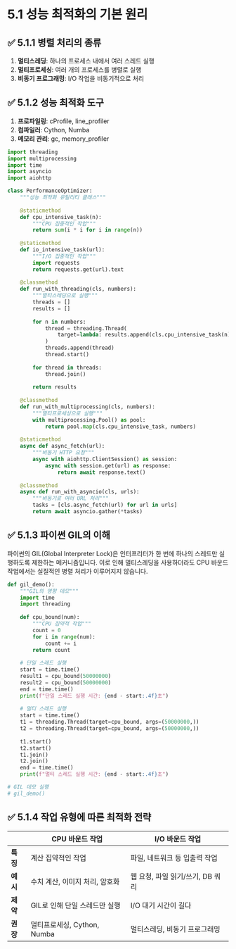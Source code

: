 # 5.1 성능 최적화의 기본 원리

## ✅ 5.1.1 병렬 처리의 종류
1. **멀티스레딩**: 하나의 프로세스 내에서 여러 스레드 실행
2. **멀티프로세싱**: 여러 개의 프로세스를 병렬로 실행
3. **비동기 프로그래밍**: I/O 작업을 비동기적으로 처리

## ✅ 5.1.2 성능 최적화 도구
1. **프로파일링**: cProfile, line_profiler
2. **컴파일러**: Cython, Numba
3. **메모리 관리**: gc, memory_profiler

```python
import threading
import multiprocessing
import time
import asyncio
import aiohttp

class PerformanceOptimizer:
    """성능 최적화 유틸리티 클래스"""
    
    @staticmethod
    def cpu_intensive_task(n):
        """CPU 집중적인 작업"""
        return sum(i * i for i in range(n))
    
    @staticmethod
    def io_intensive_task(url):
        """I/O 집중적인 작업"""
        import requests
        return requests.get(url).text
    
    @classmethod
    def run_with_threading(cls, numbers):
        """멀티스레딩으로 실행"""
        threads = []
        results = []
        
        for n in numbers:
            thread = threading.Thread(
                target=lambda: results.append(cls.cpu_intensive_task(n))
            )
            threads.append(thread)
            thread.start()
        
        for thread in threads:
            thread.join()
            
        return results
    
    @classmethod
    def run_with_multiprocessing(cls, numbers):
        """멀티프로세싱으로 실행"""
        with multiprocessing.Pool() as pool:
            return pool.map(cls.cpu_intensive_task, numbers)
    
    @staticmethod
    async def async_fetch(url):
        """비동기 HTTP 요청"""
        async with aiohttp.ClientSession() as session:
            async with session.get(url) as response:
                return await response.text()
    
    @classmethod
    async def run_with_asyncio(cls, urls):
        """비동기로 여러 URL 처리"""
        tasks = [cls.async_fetch(url) for url in urls]
        return await asyncio.gather(*tasks)
```

## ✅ 5.1.3 파이썬 GIL의 이해

파이썬의 GIL(Global Interpreter Lock)은 인터프리터가 한 번에 하나의 스레드만 실행하도록 제한하는 메커니즘입니다. 이로 인해 멀티스레딩을 사용하더라도 CPU 바운드 작업에서는 실질적인 병렬 처리가 이루어지지 않습니다.

```python
def gil_demo():
    """GIL의 영향 데모"""
    import time
    import threading
    
    def cpu_bound(num):
        """CPU 집약적 작업"""
        count = 0
        for i in range(num):
            count += i
        return count
    
    # 단일 스레드 실행
    start = time.time()
    result1 = cpu_bound(50000000)
    result2 = cpu_bound(50000000)
    end = time.time()
    print(f"단일 스레드 실행 시간: {end - start:.4f}초")
    
    # 멀티 스레드 실행
    start = time.time()
    t1 = threading.Thread(target=cpu_bound, args=(50000000,))
    t2 = threading.Thread(target=cpu_bound, args=(50000000,))
    
    t1.start()
    t2.start()
    t1.join()
    t2.join()
    end = time.time()
    print(f"멀티 스레드 실행 시간: {end - start:.4f}초")

# GIL 데모 실행
# gil_demo()
```

## ✅ 5.1.4 작업 유형에 따른 최적화 전략

|            | CPU 바운드 작업                    | I/O 바운드 작업                  |
|------------|-----------------------------------|----------------------------------|
| **특징**   | 계산 집약적인 작업                 | 파일, 네트워크 등 입출력 작업    |
| **예시**   | 수치 계산, 이미지 처리, 암호화     | 웹 요청, 파일 읽기/쓰기, DB 쿼리 |
| **제약**   | GIL로 인해 단일 스레드만 실행      | I/O 대기 시간이 길다            |
| **권장**   | 멀티프로세싱, Cython, Numba       | 멀티스레딩, 비동기 프로그래밍    |
``` 